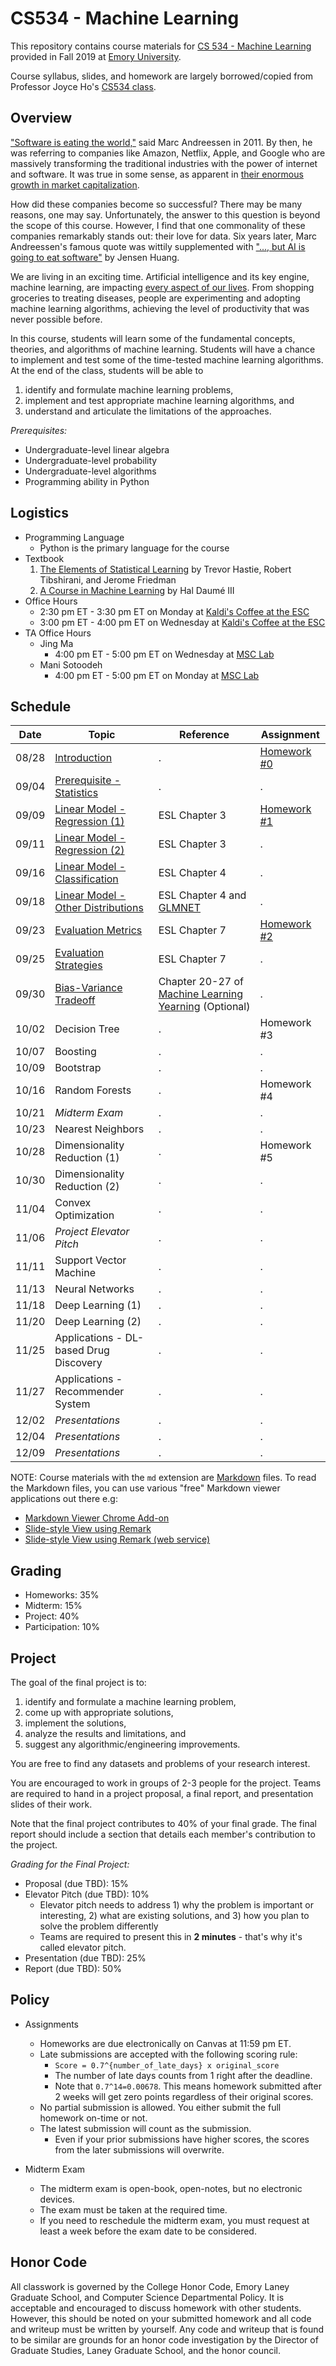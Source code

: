 # CS534 - Machine Learning

This repository contains course materials for [CS 534 - Machine Learning](https://www.cs.emory.edu/courses/atlas/graduate/) provided in Fall 2019 at [Emory University](http://www.emory.edu/home/index.html).

Course syllabus, slides, and homework are largely borrowed/copied from Professor Joyce Ho's [CS534 class](https://joyceho.github.io/course/cs534_f18/).

## Overview

["Software is eating the world,"](https://a16z.com/2011/08/20/why-software-is-eating-the-world/)
 said Marc Andreessen in 2011. 
By then, he was referring to companies like Amazon, Netflix, Apple, and Google who are massively transforming the traditional industries with the power of internet and software.
It was true in some sense, as apparent in [their enormous growth in market capitalization](https://www.investopedia.com/terms/f/faang-stocks.asp).

How did these companies become so successful?
There may be many reasons, one may say. 
Unfortunately, the answer to this question is beyond the scope of this course.
However, I find that one commonality of these companies remarkably stands out:
their love for data.
Six years later, Marc Andreessen's famous quote was wittily supplemented with
["..., but AI is going to eat software"](https://www.technologyreview.com/s/607831/nvidia-ceo-software-is-eating-the-world-but-ai-is-going-to-eat-software/)
by Jensen Huang.

We are living in an exciting time.
Artificial intelligence and its key engine, machine learning, are impacting [every aspect of our lives](http://www.bbc.com/future/machine-minds).
From shopping groceries to treating diseases, 
people are experimenting and adopting machine learning algorithms, 
achieving the level of productivity that was never possible before.

In this course, students will learn some of the fundamental concepts, theories, and algorithms of machine learning. 
Students will have a chance to implement and test some of the time-tested machine learning algorithms.
At the end of the class, students will be able to 
1) identify and formulate machine learning problems, 
2) implement and test appropriate machine learning algorithms, and
3) understand and articulate the limitations of the approaches.

_Prerequisites:_
- Undergraduate-level linear algebra
- Undergraduate-level probability 
- Undergraduate-level algorithms
- Programming ability in Python 

## Logistics

- Programming Language
  - Python is the primary language for the course
- Textbook
  1. [The Elements of Statistical Learning](https://web.stanford.edu/~hastie/ElemStatLearn/) by Trevor Hastie, Robert Tibshirani, and Jerome Friedman
  1. [A Course in Machine Learning](http://ciml.info/) by Hal Daum&#xE9; III
- Office Hours
  - 2:30 pm ET - 3:30 pm ET on Monday at [Kaldi's Coffee at the ESC](https://kaldiscoffee.com/pages/kaldis-coffee-at-the-esc)
  - 3:00 pm ET - 4:00 pm ET on Wednesday at [Kaldi's Coffee at the ESC](https://kaldiscoffee.com/pages/kaldis-coffee-at-the-esc)
- TA Office Hours
  - Jing Ma
    - 4:00 pm ET - 5:00 pm ET on Wednesday at [MSC Lab](http://www.mathcs.emory.edu/computinglab.php)
  - Mani Sotoodeh
    - 4:00 pm ET - 5:00 pm ET on Monday at [MSC Lab](http://www.mathcs.emory.edu/computinglab.php)

## Schedule

| Date | Topic | Reference | Assignment |
| ---- | ----- | --------- | ---------- |
| 08/28 | [Introduction](prerequisite/slides.html) | . | [Homework #0](homework/hw0.md) |
| 09/04 | [Prerequisite - Statistics](prerequisite/slides.html#13) | . | . |
| 09/09 | [Linear Model - Regression (1)](linear_model/slides_reg.html)  | ESL Chapter 3 | [Homework #1](homework/hw1.md) |
| 09/11 | [Linear Model - Regression (2)](linear_model/slides_reg.html) | ESL Chapter 3 | . |
| 09/16 | [Linear Model - Classification](linear_model/slides_cls.html) | ESL Chapter 4 | . |
| 09/18 | [Linear Model - Other Distributions](linear_model/slides_cls.html) | ESL Chapter 4 and [GLMNET](https://web.stanford.edu/~hastie/glmnet/glmnet_beta.html) | . |
| 09/23 | [Evaluation Metrics](evaluation/slides.html) | ESL Chapter 7 | [Homework #2](homework/hw2.md) |
| 09/25 | [Evaluation Strategies](evaluation/slides.html) | ESL Chapter 7 | . |
| 09/30 | [Bias-Variance Tradeoff](bias_variance/slides.html) | Chapter 20-27 of [Machine Learning Yearning](https://www.deeplearning.ai/machine-learning-yearning/) (Optional) | . |
| 10/02 | Decision Tree | . | Homework #3 |
| 10/07 | Boosting | . | . |
| 10/09 | Bootstrap | . | . |
| 10/16 | Random Forests | . | Homework #4 |
| 10/21 | _Midterm Exam_ | . | . |
| 10/23 | Nearest Neighbors | . | . |
| 10/28 | Dimensionality Reduction (1) | . | Homework #5 |
| 10/30 | Dimensionality Reduction (2) | . | . |
| 11/04 | Convex Optimization | . | . |
| 11/06 | _Project Elevator Pitch_ | . | . |
| 11/11 | Support Vector Machine | . | . |
| 11/13 | Neural Networks | . | . |
| 11/18 | Deep Learning (1) | . | . |
| 11/20 | Deep Learning (2) | . | . |
| 11/25 | Applications - DL-based Drug Discovery | . | . |
| 11/27 | Applications - Recommender System | . | . |
| 12/02 | _Presentations_ | . | . |
| 12/04 | _Presentations_ | . | . |
| 12/09 | _Presentations_ | . | . |

NOTE: Course materials with the `md` extension are [Markdown](https://en.wikipedia.org/wiki/Markdown) files.
To read the Markdown files, you can use various "free" Markdown viewer applications out there e.g:
- [Markdown Viewer Chrome Add-on](https://chrome.google.com/webstore/detail/markdown-viewer/ckkdlimhmcjmikdlpkmbgfkaikojcbjk?hl=en)
- [Slide-style View using Remark](https://github.com/gnab/remark)
- [Slide-style View using Remark (web service)](https://remarkjs.com/remarkise)


## Grading

- Homeworks: 35%
- Midterm: 15%
- Project: 40%
- Participation: 10%

## Project

The goal of the final project is to: 
1. identify and formulate a machine learning problem, 
1. come up with appropriate solutions, 
1. implement the solutions, 
1. analyze the results and limitations, and 
1. suggest any algorithmic/engineering improvements.

You are free to find any datasets and problems of your research interest.

You are encouraged to work in groups of 2-3 people for the project.
Teams are required to hand in a project proposal, a final report, and presentation slides of their work.

Note that the final project contributes to 40% of your final grade. 
The final report should include a section that details each member's contribution to the project. 

_Grading for the Final Project:_
- Proposal (due TBD): 15%
- Elevator Pitch (due TBD): 10%
  - Elevator pitch needs to address 1) why the problem is important or interesting, 2) what are existing solutions, and 3) how you plan to solve the problem differently
  - Teams are required to present this in **2 minutes** - that's why it's called elevator pitch.
- Presentation (due TBD): 25%
- Report (due TBD): 50%


## Policy

- Assignments
  - Homeworks are due electronically on Canvas at 11:59 pm ET.
  - Late submissions are accepted with the following scoring rule:
      - `Score = 0.7^{number_of_late_days} x original_score` 
      - The number of late days counts from 1 right after the deadline.
      - Note that `0.7^14=0.00678`. This means homework submitted after 2 weeks will get zero points regardless of their original scores.
  - No partial submission is allowed. You either submit the full homework on-time or not.
  - The latest submission will count as the submission.
    - Even if your prior submissions have higher scores, the scores from the later submissions will overwrite.

- Midterm Exam
  - The midterm exam is open-book, open-notes, but no electronic devices.
  - The exam must be taken at the required time.
  - If you need to reschedule the midterm exam, you must request at least a week before the exam date to be considered.

## Honor Code

All classwork is governed by the College Honor Code, Emory Laney Graduate School, and Computer Science Departmental Policy. 
It is acceptable and encouraged to discuss homework with other students. 
However, this should be noted on your submitted homework and all code and writeup must be written by yourself. 
Any code and writeup that is found to be similar are grounds for an honor code investigation by the Director of Graduate Studies, Laney Graduate School, and the honor council. 




